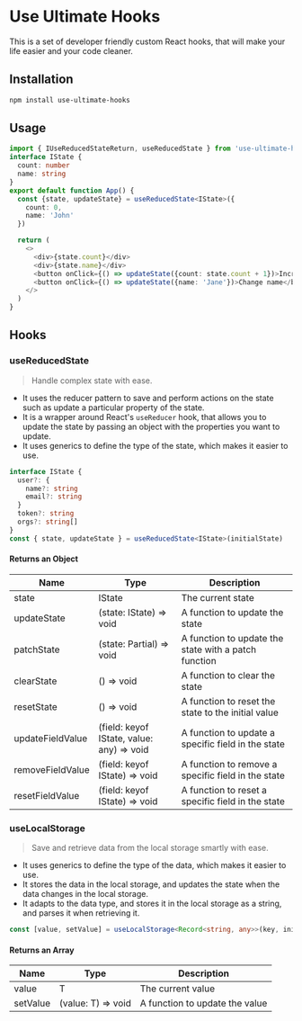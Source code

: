 # Use Ultimate Hooks

This is a set of developer friendly custom React hooks, that will make your life easier and your code cleaner.

## Installation

```bash
npm install use-ultimate-hooks
```

## Usage

```typescript
import { IUseReducedStateReturn, useReducedState } from 'use-ultimate-hooks'
interface IState {
  count: number
  name: string
}
export default function App() {
  const {state, updateState} = useReducedState<IState>({
    count: 0,
    name: 'John'
  })

  return (
    <>
      <div>{state.count}</div>
      <div>{state.name}</div>
      <button onClick={() => updateState({count: state.count + 1})>Increment</button>
      <button onClick={() => updateState({name: 'Jane'})>Change name</button>
    </>
  )
}
```

## Hooks

### useReducedState

> Handle complex state with ease.

- It uses the reducer pattern to save and perform actions on the state such as update a particular property of the state.
- It is a wrapper around React's `useReducer` hook, that allows you to update the state by passing an object with the properties you want to update.
- It uses generics to define the type of the state, which makes it easier to use.

```typescript
interface IState {
  user?: {
    name?: string
    email?: string
  }
  token?: string
  orgs?: string[]
}
const { state, updateState } = useReducedState<IState>(initialState)
```

#### Returns an Object

| Name             | Type                                      | Description                                          |
| ---------------- | ----------------------------------------- | ---------------------------------------------------- |
| state            | IState                                    | The current state                                    |
| updateState      | (state: IState) => void                   | A function to update the state                       |
| patchState       | (state: Partial<IState>) => void          | A function to update the state with a patch function |
| clearState       | () => void                                | A function to clear the state                        |
| resetState       | () => void                                | A function to reset the state to the initial value   |
| updateFieldValue | (field: keyof IState, value: any) => void | A function to update a specific field in the state   |
| removeFieldValue | (field: keyof IState) => void             | A function to remove a specific field in the state   |
| resetFieldValue  | (field: keyof IState) => void             | A function to reset a specific field in the state    |

### useLocalStorage

> Save and retrieve data from the local storage smartly with ease.

- It uses generics to define the type of the data, which makes it easier to use.
- It stores the data in the local storage, and updates the state when the data changes in the local storage.
- It adapts to the data type, and stores it in the local storage as a string, and parses it when retrieving it.

```typescript
const [value, setValue] = useLocalStorage<Record<string, any>>(key, initialValue)
```

#### Returns an Array

| Name     | Type               | Description                    |
| -------- | ------------------ | ------------------------------ |
| value    | T                  | The current value              |
| setValue | (value: T) => void | A function to update the value |
